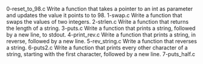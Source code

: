 0-reset_to_98.c Write a function that takes a pointer to an int as parameter and updates the value it points to to 98.
1-swap.c Write a function that swaps the values of two integers.
2-strlen.c Write a function that returns the length of a string.
3-puts.c Write a function that prints a string, followed by a new line, to stdout.
4-print_rev.c Write a function that prints a string, in reverse, followed by a new line.
5-rev_string.c Write a function that reverses a string.
6-puts2.c Write a function that prints every other character of a string, starting with the first character, followed by a new line.
7-puts_half.c 
